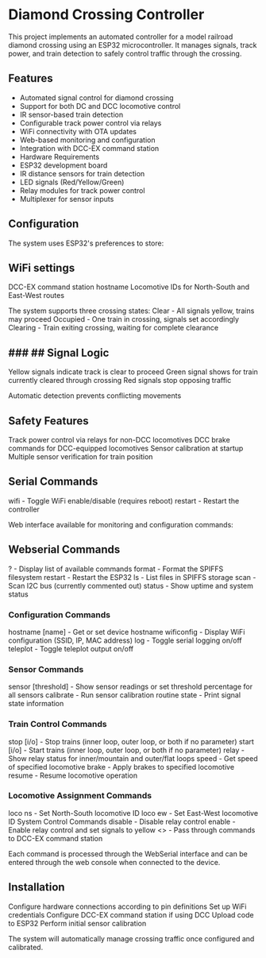 # **Diamond Crossing Controller**

This project implements an automated controller for a model railroad diamond crossing using an ESP32 microcontroller. It manages signals, track power, and train detection to safely control traffic through the crossing.

## Features
- Automated signal control for diamond crossing
- Support for both DC and DCC locomotive control
- IR sensor-based train detection
- Configurable track power control via relays
- WiFi connectivity with OTA updates
- Web-based monitoring and configuration
- Integration with DCC-EX command station
- Hardware Requirements
- ESP32 development board
- IR distance sensors for train detection
- LED signals (Red/Yellow/Green)
- Relay modules for track power control
- Multiplexer for sensor inputs

## Configuration
The system uses ESP32's preferences to store:

## WiFi settings
DCC-EX command station hostname
Locomotive IDs for North-South and East-West routes

The system supports three crossing states:
Clear - All signals yellow, trains may proceed
Occupied - One train in crossing, signals set accordingly
Clearing - Train exiting crossing, waiting for complete clearance

## ### ## Signal Logic
Yellow signals indicate track is clear to proceed
Green signal shows for train currently cleared through crossing
Red signals stop opposing traffic

Automatic detection prevents conflicting movements

## Safety Features
Track power control via relays for non-DCC locomotives
DCC brake commands for DCC-equipped locomotives
Sensor calibration at startup
Multiple sensor verification for train position

## Serial Commands
wifi - Toggle WiFi enable/disable (requires reboot)
restart - Restart the controller

Web interface available for monitoring and configuration commands:
## Webserial Commands
? - Display list of available commands
format - Format the SPIFFS filesystem
restart - Restart the ESP32
ls - List files in SPIFFS storage
scan - Scan I2C bus (currently commented out)
status - Show uptime and system status
### Configuration Commands
hostname [name] - Get or set device hostname
wificonfig - Display WiFi configuration (SSID, IP, MAC address)
log - Toggle serial logging on/off
teleplot - Toggle teleplot output on/off
### Sensor Commands
sensor [threshold] - Show sensor readings or set threshold percentage for all sensors
calibrate - Run sensor calibration routine
state - Print signal state information
### Train Control Commands
stop [i/o] - Stop trains (inner loop, outer loop, or both if no parameter)
start [i/o] - Start trains (inner loop, outer loop, or both if no parameter)
relay - Show relay status for inner/mountain and outer/flat loops
speed <loco> - Get speed of specified locomotive
brake <loco> - Apply brakes to specified locomotive
resume <loco> - Resume locomotive operation
### Locomotive Assignment Commands
loco ns <id> - Set North-South locomotive ID
loco ew <id> - Set East-West locomotive ID
System Control Commands
disable - Disable relay control
enable - Enable relay control and set signals to yellow
<> - Pass through commands to DCC-EX command station

Each command is processed through the WebSerial interface and can be entered through the web console when connected to the device.

## Installation
Configure hardware connections according to pin definitions
Set up WiFi credentials
Configure DCC-EX command station if using DCC
Upload code to ESP32
Perform initial sensor calibration

The system will automatically manage crossing traffic once configured and calibrated.

